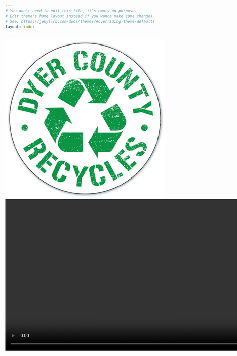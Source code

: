 ```yaml
---
# You don't need to edit this file, it's empty on purpose.
# Edit theme's home layout instead if you wanna make some changes
# See: https://jekyllrb.com/docs/themes/#overriding-theme-defaults
layout: index
---
```


<img src="assets/img/dcrecycles.png" alt="Dyer County Recycles" />
<video autoplay muted width="960" >
  <source src="assets/vid/dcrecycles.webm" type="video/webm">
  <source src="assets/vid/dcrecycles.mp4" type="video/mp4">
  Unsupported, oh no!
</video>
